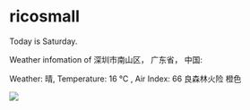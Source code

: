 # ricosmall

Today is Saturday.

Weather infomation of 深圳市南山区， 广东省， 中国: 

Weather: 晴, Temperature: 16 ℃ , Air Index: 66 良森林火险 橙色

<img src="https://github-readme-stats.vercel.app/api?username=ricosmall&show_icons=true" />
